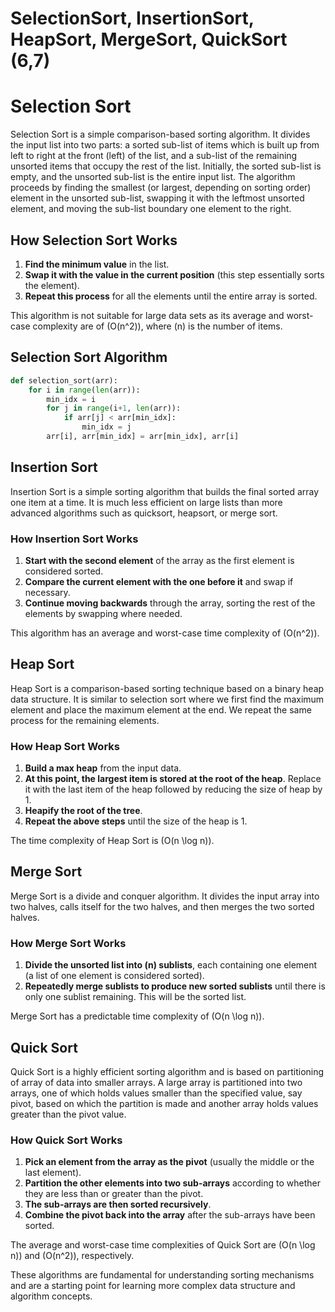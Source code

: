 # SelectionSort, InsertionSort, HeapSort, MergeSort, QuickSort (6,7)

# Selection Sort

Selection Sort is a simple comparison-based sorting algorithm. It divides the input list into two parts: a sorted sub-list of items which is built up from left to right at the front (left) of the list, and a sub-list of the remaining unsorted items that occupy the rest of the list. Initially, the sorted sub-list is empty, and the unsorted sub-list is the entire input list. The algorithm proceeds by finding the smallest (or largest, depending on sorting order) element in the unsorted sub-list, swapping it with the leftmost unsorted element, and moving the sub-list boundary one element to the right.

## How Selection Sort Works

1. **Find the minimum value** in the list.
2. **Swap it with the value in the current position** (this step essentially sorts the element).
3. **Repeat this process** for all the elements until the entire array is sorted.

This algorithm is not suitable for large data sets as its average and worst-case complexity are of \(O(n^2)\), where \(n\) is the number of items.

## Selection Sort Algorithm

```python
def selection_sort(arr):
    for i in range(len(arr)):
        min_idx = i
        for j in range(i+1, len(arr)):
            if arr[j] < arr[min_idx]:
                min_idx = j
        arr[i], arr[min_idx] = arr[min_idx], arr[i]
```

## Insertion Sort

Insertion Sort is a simple sorting algorithm that builds the final sorted array one item at a time. It is much less efficient on large lists than more advanced algorithms such as quicksort, heapsort, or merge sort.

### How Insertion Sort Works

1. **Start with the second element** of the array as the first element is considered sorted.
2. **Compare the current element with the one before it** and swap if necessary.
3. **Continue moving backwards** through the array, sorting the rest of the elements by swapping where needed.

This algorithm has an average and worst-case time complexity of \(O(n^2)\).

## Heap Sort

Heap Sort is a comparison-based sorting technique based on a binary heap data structure. It is similar to selection sort where we first find the maximum element and place the maximum element at the end. We repeat the same process for the remaining elements.

### How Heap Sort Works

1. **Build a max heap** from the input data.
2. **At this point, the largest item is stored at the root of the heap**. Replace it with the last item of the heap followed by reducing the size of heap by 1.
3. **Heapify the root of the tree**.
4. **Repeat the above steps** until the size of the heap is 1.

The time complexity of Heap Sort is \(O(n \log n)\).

## Merge Sort

Merge Sort is a divide and conquer algorithm. It divides the input array into two halves, calls itself for the two halves, and then merges the two sorted halves.

### How Merge Sort Works

1. **Divide the unsorted list into \(n\) sublists**, each containing one element (a list of one element is considered sorted).
2. **Repeatedly merge sublists to produce new sorted sublists** until there is only one sublist remaining. This will be the sorted list.

Merge Sort has a predictable time complexity of \(O(n \log n)\).

## Quick Sort

Quick Sort is a highly efficient sorting algorithm and is based on partitioning of array of data into smaller arrays. A large array is partitioned into two arrays, one of which holds values smaller than the specified value, say pivot, based on which the partition is made and another array holds values greater than the pivot value.

### How Quick Sort Works

1. **Pick an element from the array as the pivot** (usually the middle or the last element).
2. **Partition the other elements into two sub-arrays** according to whether they are less than or greater than the pivot.
3. **The sub-arrays are then sorted recursively**.
4. **Combine the pivot back into the array** after the sub-arrays have been sorted.

The average and worst-case time complexities of Quick Sort are \(O(n \log n)\) and \(O(n^2)\), respectively.

These algorithms are fundamental for understanding sorting mechanisms and are a starting point for learning more complex data structure and algorithm concepts.



